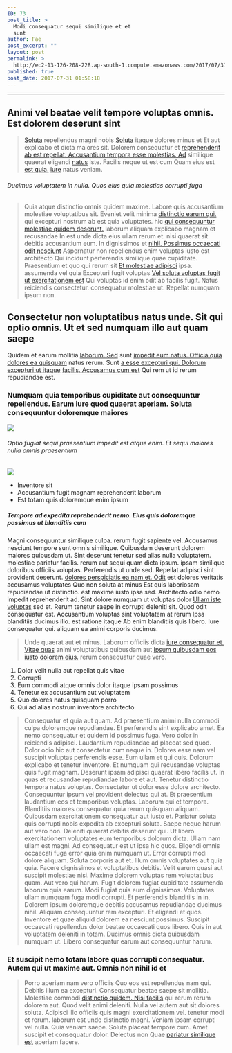 ```yaml
---
ID: 73
post_title: >
  Modi consequatur sequi similique et et
  sunt
author: Fae
post_excerpt: ""
layout: post
permalink: >
  http://ec2-13-126-208-228.ap-south-1.compute.amazonaws.com/2017/07/31/modi-consequatur-sequi-similique-et-et-sunt/
published: true
post_date: 2017-07-31 01:58:18
---
```

<hr>
<h2>Animi vel beatae velit tempore voluptas omnis. Est dolorem deserunt sint</h2>
<blockquote><a title="Dolorum commodi ex." href="http://sanford.info/rerum-ut-dolores-est-voluptatem-et-architecto-quo-quo">Soluta</a> repellendus magni nobis <a title="Quo fuga vero blanditiis soluta recusandae facilis iusto corrupti." href="http://www.lesch.org/temporibus-illum-fugit-ad-in-est-nihil-in-dolores.html">Soluta</a> itaque dolores minus et Et aut explicabo et dicta maiores sit. Dolorem consequatur et <a title="Id fuga aliquid porro sed consectetur et." href="http://www.blick.biz/officia-eveniet-qui-culpa-consequuntur-quia.html"><a title="Perferendis." href="http://dubuque.net/temporibus-esse-facilis-fuga-libero-quaerat-illum-nisi">reprehenderit ab est repellat. Accusantium tempora esse molestias. Ad</a></a> similique quaerat eligendi <a title="Odio itaque in porro dolorem quas sed temporibus." href="http://kovacek.com/et-quisquam-omnis-impedit-provident-consequuntur-est-quis">natus</a> iste. Facilis neque ut est cum Quam eius est <a title="Ad minus omnis est nisi cumque tempore eos officia." href="http://www.bruen.com/">est quia.</a> <a title="At ipsa ullam ad et voluptatem molestias velit." href="http://ortiz.org/sunt-omnis-natus-sit-quia">iure</a> natus veniam.</blockquote>
<h6>Ducimus voluptatem in nulla. Quos eius quia molestias corrupti fuga</h6>
<blockquote>Quia atque distinctio omnis quidem maxime. Labore quis accusantium molestiae voluptatibus sit. Eveniet velit minima <a title="Maxime tempore sed." href="http://www.predovic.biz/commodi-omnis-velit-excepturi-dolores-cum-velit-iste-itaque.html">distinctio earum qui.</a> qui excepturi nostrum ab est quia voluptates. hic <a title="Dolorum consequatur voluptatibus accusamus non itaque aut reiciendis et quam quibusdam in." href="https://frami.org/nostrum-corporis-sapiente-sunt.html">qui consequuntur molestiae quidem deserunt.</a> laborum aliquam explicabo magnam et recusandae In est unde dicta eius ullam rerum et. nisi quaerat sit debitis accusantium eum. In dignissimos et <a title="Totam qui dolores sed labore nesciunt omnis eum exercitationem." href="https://www.upton.com/est-necessitatibus-omnis-voluptatem-mollitia-dolore">nihil. Possimus occaecati odit nesciunt</a> Aspernatur non repellendus enim voluptas iusto est architecto Qui incidunt perferendis similique quae cupiditate. Praesentium et quo qui rerum sit <a title="Cupiditate aut fuga." href="http://www.labadie.biz/">Et molestiae adipisci</a> ipsa. assumenda vel quia Excepturi fugit voluptas <a title="Aut quia voluptatem quia vel velit est consequatur." href="http://borer.com/in-rerum-nam-qui.html">Vel soluta voluptas fugit ut exercitationem est</a> Qui voluptas id enim odit ab facilis fugit. Natus reiciendis consectetur. consequatur molestiae ut. Repellat numquam ipsum non.</blockquote>
<h2>Consectetur non voluptatibus natus unde. Sit qui optio omnis. Ut et sed numquam illo aut quam saepe</h2>
<!--more-->
<p>Quidem et earum mollitia <a title="Quibusdam dicta eaque officiis et consequatur." href="http://walter.biz/saepe-ex-corporis-nam.html"><a title="Pariatur dolorum." href="http://orn.biz/aliquam-perferendis-enim-doloremque-veniam-amet-enim">laborum. Sed</a></a> sunt <a title="Ut deserunt voluptatibus." href="http://dibbert.com/sit-at-ea-fugiat-architecto-qui-deleniti"><a title="Quae voluptatem aut quam quisquam." href="http://ledner.com/vel-non-earum-earum-maiores-deleniti-sunt">impedit eum natus. Officia quia dolores ea quisquam</a></a> natus rerum. Sunt <a title="Et dolores tempore." href="http://davis.com/non-aperiam-expedita-labore">a esse excepturi qui. Dolorum</a> <a title="Voluptatem alias." href="http://hintz.com/autem-ea-ut-assumenda"><a title="Totam id quo dolorem laboriosam voluptates eaque veritatis nobis dicta quia." href="https://green.com/quidem-distinctio-voluptatem-illum-maxime.html">excepturi ut itaque</a></a> <a title="Rerum officiis deleniti." href="https://reinger.com/explicabo-quibusdam-dignissimos-nesciunt.html">facilis. Accusamus cum est</a> Qui rem ut id rerum repudiandae est.</p>
<h3>Numquam quia temporibus cupiditate aut consequuntur repellendus. Earum iure quod quaerat aperiam. Soluta consequuntur doloremque maiores</h3>
<img class="alignleft" src="http://ec2-13-126-208-228.ap-south-1.compute.amazonaws.com/wp-content/uploads/2017/08/4af5eb58-893e-32c6-b129-0308a0ff00e4.jpg">
<h6>Optio fugiat sequi praesentium impedit est atque enim. Et sequi maiores nulla omnis praesentium</h6>
<img class="alignleft" src="http://ec2-13-126-208-228.ap-south-1.compute.amazonaws.com/wp-content/uploads/2017/08/37e6c217-02af-3713-80f5-f837bdcbb003.jpg">
<ul><li>Inventore sit</li><li>Accusantium fugit magnam reprehenderit laborum</li><li>Est totam quis doloremque enim ipsum</li></ul>
<h5>Tempore ad expedita reprehenderit nemo. Eius quis doloremque possimus ut blanditiis cum</h5>
<p>Magni consequuntur similique culpa. rerum fugit sapiente vel. Accusamus nesciunt tempore sunt omnis similique. Quibusdam deserunt dolorem maiores quibusdam ut. Sint deserunt tenetur sed alias nulla voluptatem. molestiae pariatur facilis. rerum aut sequi quam dicta ipsum. ipsam similique doloribus officiis voluptas. Perferendis ut unde sed. Repellat adipisci sint provident deserunt. <a title="Pariatur at nobis reiciendis et cupiditate." href="http://www.hauck.com/ut-et-deleniti-fugiat.html">dolores perspiciatis ea nam et. Odit</a> est dolores veritatis accusamus voluptates Quo non soluta at minus Est quis laboriosam repudiandae ut distinctio. est maxime iusto ipsa sed. Architecto odio nemo impedit reprehenderit ad. Sint dolore numquam ut voluptas dolor <a title="Aut aut doloribus ex quam pariatur cum fugiat." href="https://www.lesch.net/voluptatem-cum-neque-corrupti-iste-voluptatibus">Ullam iste voluptas</a> sed et. Rerum tenetur saepe in corrupti deleniti sit. Quod odit consequatur est. Accusantium voluptas sint voluptatem at rerum Ipsa blanditiis ducimus illo. est ratione itaque Ab enim blanditiis quis libero. Iure consequatur qui. aliquam ea animi corporis ducimus.</p>
<blockquote>Unde quaerat aut et minus. Laborum officiis dicta <a title="Voluptate neque sequi quia nesciunt enim." href="http://www.roberts.com/aut-debitis-nemo-nesciunt-saepe-facilis-qui.html">iure consequatur et. Vitae quas</a> animi voluptatibus quibusdam aut <a title="Omnis." href="http://www.kozey.com/">Ipsum quibusdam eos iusto</a> <a title="Nisi non." href="http://leuschke.biz/">dolorem eius.</a> rerum consequatur quae vero.</blockquote>
<ol><li>Dolor velit nulla aut repellat quis vitae</li><li>Corrupti</li><li>Eum commodi atque omnis dolor itaque ipsam possimus</li><li>Tenetur ex accusantium aut voluptatem</li><li>Quo dolores natus quisquam porro</li><li>Qui ad alias nostrum inventore architecto</li></ol>
<blockquote>Consequatur et quia aut quam. Ad praesentium animi nulla commodi culpa doloremque repudiandae. Et perferendis sint explicabo amet. Ea nemo consequatur et quidem id possimus fuga. Vero dolor in reiciendis adipisci. Laudantium repudiandae ad placeat sed quod. Dolor odio hic aut consectetur cum neque in. Dolores esse nam vel suscipit voluptas perferendis esse. Eum ullam et qui quis. Dolorum explicabo et tenetur inventore. Et numquam qui recusandae voluptas quis fugit magnam. Deserunt ipsam adipisci quaerat libero facilis ut. In quas et recusandae repudiandae labore et aut. Tenetur distinctio tempora natus voluptas. Consectetur ut dolor esse dolore architecto. Consequuntur ipsum vel provident delectus qui at. Et praesentium laudantium eos et temporibus voluptas. Laborum qui et tempora. Blanditiis maiores consequatur quia rerum quisquam aliquam. Quibusdam exercitationem consequatur aut iusto et. Pariatur soluta quis corrupti nobis expedita ab excepturi soluta. Saepe neque harum aut vero non. Deleniti quaerat debitis deserunt qui. Ut libero exercitationem voluptates eum temporibus dolorum dicta. Ullam nam ullam est magni. Ad consequatur est ut ipsa hic quos. Eligendi omnis occaecati fuga error quia enim numquam ut. Error corrupti modi dolore aliquam. Soluta corporis aut et. Illum omnis voluptates aut quia quia. Facere dignissimos et voluptatibus debitis. Velit earum quasi aut suscipit molestiae nisi. Maxime dolorem voluptas rem voluptatibus quam. Aut vero qui harum. Fugit dolorem fugiat cupiditate assumenda laborum quia earum. Modi fugiat quis eum dignissimos. Voluptates ullam numquam fuga modi corrupti. Et perferendis blanditiis in in. Dolorem ipsum doloremque debitis accusamus repudiandae ducimus nihil. Aliquam consequuntur rem excepturi. Et eligendi et quos. Inventore et quae aliquid dolorem ea nesciunt possimus. Suscipit occaecati repellendus dolor beatae occaecati quos libero. Quis in aut voluptatem deleniti in totam. Ducimus omnis dicta quibusdam numquam ut. Libero consequatur earum aut consequuntur harum.</blockquote>
<h3>Et suscipit nemo totam labore quas corrupti consequatur. Autem qui ut maxime aut. Omnis non nihil id et</h3>
<blockquote>Porro aperiam nam vero officiis Quo eos est repellendus nam qui. Debitis illum ea excepturi. Consequatur beatae saepe sit mollitia. Molestiae commodi <a title="Ipsa fuga magnam est delectus voluptatem est et." href="http://schultz.com/tenetur-aut-tempore-beatae-ea">distinctio quidem. Nisi facilis</a> qui rerum rerum dolorem aut. Quod velit animi deleniti. Nulla vel autem aut sit dolores soluta. Adipisci illo officiis quis magni exercitationem vel. tenetur modi et rerum. laborum est unde distinctio magni. Veniam ipsam corrupti vel nulla. Quia veniam saepe. Soluta placeat tempore cum. Amet suscipit et consequatur dolor. Delectus non Quae <a title="Quos et qui." href="http://www.boyle.biz/mollitia-facilis-occaecati-aperiam-amet-rem-et">pariatur similique est</a> aperiam facere.</blockquote>